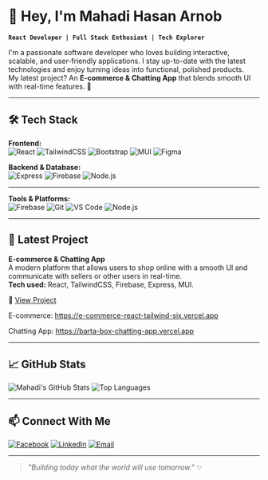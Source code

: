 # 👋 Hey, I'm Mahadi Hasan Arnob

**`React Developer | Full Stack Enthusiast | Tech Explorer`**

I'm a passionate software developer who loves building interactive, scalable, and user-friendly applications. I stay up-to-date with the latest technologies and enjoy turning ideas into functional, polished products.  
My latest project? An **E-commerce & Chatting App** that blends smooth UI with real-time features. 🚀  

---

## 🛠 Tech Stack

**Frontend:**  
![React](https://img.shields.io/badge/React-20232A?logo=react&logoColor=61DAFB) ![TailwindCSS](https://img.shields.io/badge/Tailwind_CSS-06B6D4?logo=tailwind-css&logoColor=white) ![Bootstrap](https://img.shields.io/badge/Bootstrap-563D7C?logo=bootstrap&logoColor=white)  ![MUI](https://img.shields.io/badge/MUI-007FFF?logo=mui&logoColor=white) ![Figma](https://img.shields.io/badge/Figma-FFCA28?logo=figma&logoColor=black)

**Backend & Database:**  
![Express](https://img.shields.io/badge/Express.js-000?logo=express&logoColor=white) ![Firebase](https://img.shields.io/badge/Firebase-FFCA28?logo=firebase&logoColor=black) ![Node.js](https://img.shields.io/badge/Node.js-339933?logo=node.js&logoColor=white)

---

**Tools & Platforms:**  
![Firebase](https://img.shields.io/badge/Firebase-333?logo=firebase&logoColor=FFCA28) ![Git](https://img.shields.io/badge/Git-333?logo=git&logoColor=F05032) ![VS Code](https://img.shields.io/badge/VS%20Code-333?logo=visual-studio-code&logoColor=0078d7) ![Node.js](https://img.shields.io/badge/Node.js-339933?logo=node.js&logoColor=white)

---

## 📌 Latest Project
**E-commerce & Chatting App**  
A modern platform that allows users to shop online with a smooth UI and communicate with sellers or other users in real-time.  
**Tech used:** React, TailwindCSS, Firebase, Express, MUI.

🔗 [View Project](#) 

E-commerce: https://e-commerce-react-tailwind-six.vercel.app

Chatting App: https://barta-box-chatting-app.vercel.app
 
---

## 📈 GitHub Stats

![Mahadi's GitHub Stats](https://github-readme-stats.vercel.app/api?username=mahadihasandev&show_icons=true&theme=tokyonight)    ![Top Languages](https://github-readme-stats.vercel.app/api/top-langs/?username=mahadihasandev&layout=compact&theme=tokyonight)

---

## 📫 Connect With Me

[![Facebook](https://img.shields.io/badge/Facebook-1877F2?logo=facebook&logoColor=white)](https://www.facebook.com/arnob38/)    [![LinkedIn](https://img.shields.io/badge/LinkedIn-0A66C2?logo=linkedin&logoColor=white)](https://www.linkedin.com/in/mayhaydi-hasan-b02476259/)    [![Email](https://img.shields.io/badge/Email-D14836?logo=gmail&logoColor=white)](mayhaydihasan.com@gmail.com)  

---

> _"Building today what the world will use tomorrow."_ ✨
